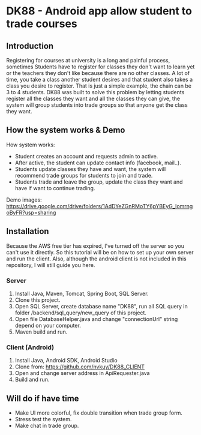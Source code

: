 # DK88 - Android app allow student to trade courses

## Introduction

Registering for courses at university is a long and painful process, sometimes Students have to register for classes they don't want to learn yet or the teachers they don't like because there are no other classes. A lot of time, you take a class another student desires and that student also takes a class you desire to register. That is just a simple example, the chain can be 3 to 4 students. DK88 was built to solve this problem by letting students register all the classes they want and all the classes they can give, the system will group students into trade groups so that anyone get the class they want.

## How the system works & Demo

How system works:
* Student creates an account and requests admin to active.
* After active, the student can update contact info (facebook, mail..).
* Students update classes they have and want, the system will recommend trade groups for students to join and trade.
* Students trade and leave the group, update the class they want and have if want to continue trading.

Demo images: https://drive.google.com/drive/folders/1AdDYeZGnRMoTY6pYBEyG_IomrngoByFR?usp=sharing

## Installation

Because the AWS free tier has expired, I've turned off the server so you can't use it directly. So this tutorial will be on how to set up your own server and run the client. Also, although the android client is not included in this repository, I will still guide you here.

### Server

1. Install Java, Maven, Tomcat, Spring Boot, SQL Server.
2. Clone this project.
3. Open SQL Server, create database name "DK88", run all SQL query in folder /backend/sql_query/new_query of this project.
4. Open file DatabaseHelper.java and change "connectionUrl" string depend on your computer.
5. Maven build and run.

### Client (Android)

1. Install Java, Android SDK, Android Studio
2. Clone from: https://github.com/nvkuy/DK88_CLIENT
3. Open and change server address in ApiRequester.java
4. Build and run.

## Will do if have time

* Make UI more colorful, fix double transition when trade group form.
* Stress test the system.
* Make chat in trade group.

